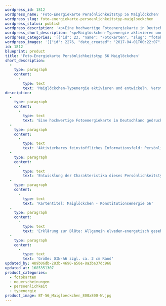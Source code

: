 ```yaml
---
wordpress_id: 1812
wordpress_name: 'Foto-Energiekarte Persönlichkeitstyp 56 Maiglöckchen'
wordpress_slug: foto-energiekarte-persoenlichkeitstyp-maigloeckchen
wordpress_status: publish
wordpress_description: '<p>Eine hochwertige Fotoenergiekarte in Deutschland gedruckt und in Handarbeit laminiert.  Sie ist in Postkartengröße (DIN-A6) gut zu transportieren und kann auch auf den Körper aufgelegt werden.</p><p>Aktivierbares feinstoffliches Informationsfeld: Persönlichkeitsenergie eines Maiglöckchen-Typs: <span class="s1">Friedfertig, streitfähig, kontaktfreudig, stark</span>.</p><p>Entwicklung der Charakteristika dieses Persönlichkeitstyps. Stärkung der entsprechenden Persönlichkeit mit ihrer besonderen Energiequalität. Ausgleich und Veränderung ungünstiger Zustände innerhalb einer Person, die aufgrund dieser Konstitution entstanden sind. Annahme und Verständnis für einen Menschen mit dieser Persönlichkeitsenergie. Eine Stärkung der eigenen Persönlichkeitsenergie sowie die Beschäftigung mit der Energie anderer Persönlichkeiten kann insgesamt das eigene Selbstbewusstsein stärken.</p><p>Kartentitel: Maiglöckchen - Konstitutionsenergie 56</p><p class="p1"><span class="s1">Erklärung zur Blüte: Allgemein elveden-energetisch gesehen steht ein Maiglöckchen unter anderem für "Freundlichkeit, Sinn für das Praktikable, Besonnenheit".<br />G</span>röße: DIN-A6 zzgl. ca. 2 cm Rand</p><p>Andere Formate sind individuell für Sie innerhalb weniger Tage herstellbar. Bitte kontaktieren Sie uns hierfür unter <a href="mailto:info@elvedenverlag.de">info@elvedenverlag.de</a>.</p><p>Anwendungshinweise</p>'
wordpress_short_description: '<p>Maiglöckchen-Typenergie aktivieren und entwickeln. Verständnis für diese Typenergie gewinnen (&#8222;f<span class="s1">riedfertig, streitfähig, kontaktfreudig, stark</span>&#8222;)<br /><em>Hinweis: Das Wasserzeichen „Elveden Verlag Energiebild“ wird nicht mit gedruckt</em></p>'
wordpress_categories: '[{"id": 23, "name": "Fotokarten", "slug": "fotokarten"}, {"id": 66, "name": "Neuerscheinungen", "slug": "neuerscheinungen"}, {"id": 37, "name": "Pers\u00f6nlichkeit", "slug": "persoenlichkeit"}, {"id": 90, "name": "Typenergie", "slug": "typenergie"}]'
wordpress_images: '[{"id": 2276, "date_created": "2017-04-01T00:22:07", "date_created_gmt": "2017-03-31T20:22:07", "date_modified": "2017-04-01T00:22:07", "date_modified_gmt": "2017-03-31T20:22:07", "src": "https://my.feenbaum.de/wp-content/uploads/2017/05/BT-56_Maigloeckchen_800x800-W.jpg", "name": "BT-56_Maigloeckchen_800x800-W", "alt": ""}]'
id: 1812
blueprint: product
title: 'Foto-Energiekarte Persönlichkeitstyp 56 Maiglöckchen'
short_description:
  -
    type: paragraph
    content:
      -
        type: text
        text: 'Maiglöckchen-Typenergie aktivieren und entwickeln. Verständnis für diese Typenergie gewinnen (''friedfertig, streitfähig, kontaktfreudig, stark'')'
description:
  -
    type: paragraph
    content:
      -
        type: text
        text: 'Eine hochwertige Fotoenergiekarte in Deutschland gedruckt und in Handarbeit laminiert.  Sie ist in Postkartengröße (DIN-A6) gut zu transportieren und kann auch auf den Körper aufgelegt werden.'
  -
    type: paragraph
    content:
      -
        type: text
        text: 'Aktivierbares feinstoffliches Informationsfeld: Persönlichkeitsenergie eines Maiglöckchen-Typs: Friedfertig, streitfähig, kontaktfreudig, stark.'
  -
    type: paragraph
    content:
      -
        type: text
        text: 'Entwicklung der Charakteristika dieses Persönlichkeitstyps. Stärkung der entsprechenden Persönlichkeit mit ihrer besonderen Energiequalität. Ausgleich und Veränderung ungünstiger Zustände innerhalb einer Person, die aufgrund dieser Konstitution entstanden sind. Annahme und Verständnis für einen Menschen mit dieser Persönlichkeitsenergie. Eine Stärkung der eigenen Persönlichkeitsenergie sowie die Beschäftigung mit der Energie anderer Persönlichkeiten kann insgesamt das eigene Selbstbewusstsein stärken.'
  -
    type: paragraph
    content:
      -
        type: text
        text: 'Kartentitel: Maiglöckchen - Konstitutionsenergie 56'
  -
    type: paragraph
    content:
      -
        type: text
        text: 'Erklärung zur Blüte: Allgemein elveden-energetisch gesehen steht ein Maiglöckchen unter anderem für "Freundlichkeit, Sinn für das Praktikable, Besonnenheit".'
  -
    type: paragraph
    content:
      -
        type: text
        text: 'Größe: DIN-A6 zzgl. ca. 2 cm Rand'
updated_by: 489b06db-283b-4690-a50e-8a3ba37dc968
updated_at: 1685351307
product_categories:
  - fotokarten
  - neuerscheinungen
  - persoenlichkeit
  - typenergie
product_image: BT-56_Maigloeckchen_800x800-W.jpg
---
```

